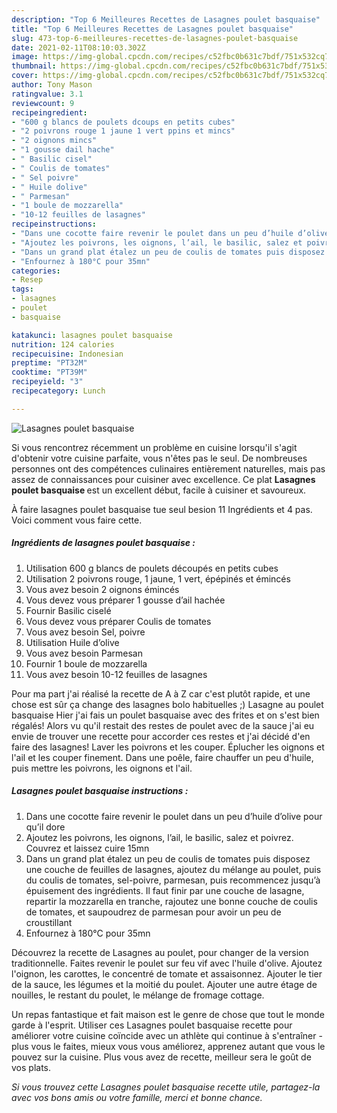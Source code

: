 ```yaml
---
description: "Top 6 Meilleures Recettes de Lasagnes poulet basquaise"
title: "Top 6 Meilleures Recettes de Lasagnes poulet basquaise"
slug: 473-top-6-meilleures-recettes-de-lasagnes-poulet-basquaise
date: 2021-02-11T08:10:03.302Z
image: https://img-global.cpcdn.com/recipes/c52fbc0b631c7bdf/751x532cq70/lasagnes-poulet-basquaise-photo-principale-de-la-recette.jpg
thumbnail: https://img-global.cpcdn.com/recipes/c52fbc0b631c7bdf/751x532cq70/lasagnes-poulet-basquaise-photo-principale-de-la-recette.jpg
cover: https://img-global.cpcdn.com/recipes/c52fbc0b631c7bdf/751x532cq70/lasagnes-poulet-basquaise-photo-principale-de-la-recette.jpg
author: Tony Mason
ratingvalue: 3.1
reviewcount: 9
recipeingredient:
- "600 g blancs de poulets dcoups en petits cubes"
- "2 poivrons rouge 1 jaune 1 vert ppins et mincs"
- "2 oignons mincs"
- "1 gousse dail hache"
- " Basilic cisel"
- " Coulis de tomates"
- " Sel poivre"
- " Huile dolive"
- " Parmesan"
- "1 boule de mozzarella"
- "10-12 feuilles de lasagnes"
recipeinstructions:
- "Dans une cocotte faire revenir le poulet dans un peu d’huile d’olive pour qu’il dore"
- "Ajoutez les poivrons, les oignons, l’ail, le basilic, salez et poivrez. Couvrez et laissez cuire 15mn"
- "Dans un grand plat étalez un peu de coulis de tomates puis disposez une couche de feuilles de lasagnes, ajoutez du mélange au poulet, puis du coulis de tomates, sel-poivre, parmesan, puis recommencez jusqu’à épuisement des ingrédients. Il faut finir par une couche de lasagne, repartir la mozzarella en tranche, rajoutez une bonne couche de coulis de tomates, et saupoudrez de parmesan pour avoir un peu de croustillant"
- "Enfournez à 180°C pour 35mn"
categories:
- Resep
tags:
- lasagnes
- poulet
- basquaise

katakunci: lasagnes poulet basquaise 
nutrition: 124 calories
recipecuisine: Indonesian
preptime: "PT32M"
cooktime: "PT39M"
recipeyield: "3"
recipecategory: Lunch

---
```



![Lasagnes poulet basquaise](https://img-global.cpcdn.com/recipes/c52fbc0b631c7bdf/751x532cq70/lasagnes-poulet-basquaise-photo-principale-de-la-recette.jpg)

Si vous rencontrez récemment un problème en cuisine lorsqu'il s'agit d'obtenir votre cuisine parfaite, vous n'êtes pas le seul. De nombreuses personnes ont des compétences culinaires entièrement naturelles, mais pas assez de connaissances pour cuisiner avec excellence. Ce plat <strong> Lasagnes poulet basquaise </strong> est un excellent début, facile à cuisiner et savoureux.

<!--inarticleads1-->

À faire lasagnes poulet basquaise tue seul besion 11 Ingrédients et 4 pas. Voici comment vous faire cette.

##### Ingrédients de lasagnes poulet basquaise :

1. Utilisation 600 g blancs de poulets découpés en petits cubes
1. Utilisation 2 poivrons rouge, 1 jaune, 1 vert, épépinés et émincés
1. Vous avez besoin 2 oignons émincés
1. Vous devez vous préparer 1 gousse d’ail hachée
1. Fournir  Basilic ciselé
1. Vous devez vous préparer  Coulis de tomates
1. Vous avez besoin  Sel, poivre
1. Utilisation  Huile d’olive
1. Vous avez besoin  Parmesan
1. Fournir 1 boule de mozzarella
1. Vous avez besoin 10-12 feuilles de lasagnes


Pour ma part j&#39;ai réalisé la recette de A à Z car c&#39;est plutôt rapide, et une chose est sûr ça change des lasagnes bolo habituelles ;) Lasagne au poulet basquaise Hier j&#39;ai fais un poulet basquaise avec des frites et on s&#39;est bien régalés! Alors vu qu&#39;il restait des restes de poulet avec de la sauce j&#39;ai eu envie de trouver une recette pour accorder ces restes et j&#39;ai décidé d&#39;en faire des lasagnes! Laver les poivrons et les couper. Éplucher les oignons et l&#39;ail et les couper finement. Dans une poêle, faire chauffer un peu d&#39;huile, puis mettre les poivrons, les oignons et l&#39;ail. 

<!--inarticleads2-->

##### Lasagnes poulet basquaise instructions :

1. Dans une cocotte faire revenir le poulet dans un peu d’huile d’olive pour qu’il dore
1. Ajoutez les poivrons, les oignons, l’ail, le basilic, salez et poivrez. Couvrez et laissez cuire 15mn
1. Dans un grand plat étalez un peu de coulis de tomates puis disposez une couche de feuilles de lasagnes, ajoutez du mélange au poulet, puis du coulis de tomates, sel-poivre, parmesan, puis recommencez jusqu’à épuisement des ingrédients. Il faut finir par une couche de lasagne, repartir la mozzarella en tranche, rajoutez une bonne couche de coulis de tomates, et saupoudrez de parmesan pour avoir un peu de croustillant
1. Enfournez à 180°C pour 35mn


Découvrez la recette de Lasagnes au poulet, pour changer de la version traditionnelle. Faites revenir le poulet sur feu vif avec l&#39;huile d&#39;olive. Ajoutez l&#39;oignon, les carottes, le concentré de tomate et assaisonnez. Ajouter le tier de la sauce, les légumes et la moitié du poulet. Ajouter une autre étage de nouilles, le restant du poulet, le mélange de fromage cottage. 

<!--inarticleads1-->

<p>
Un repas fantastique et fait maison est le genre de chose que tout le monde garde à l'esprit. Utiliser ces Lasagnes poulet basquaise recette pour améliorer votre cuisine coïncide avec un athlète qui continue à s'entraîner - plus vous le faites, mieux vous vous améliorez, apprenez autant que vous le pouvez sur la cuisine. Plus vous avez de recette, meilleur sera le goût de vos plats.
</p>

<p>
<i>Si vous trouvez cette Lasagnes poulet basquaise recette utile, partagez-la avec vos bons amis ou votre famille, merci et bonne chance.</i>
</p>
